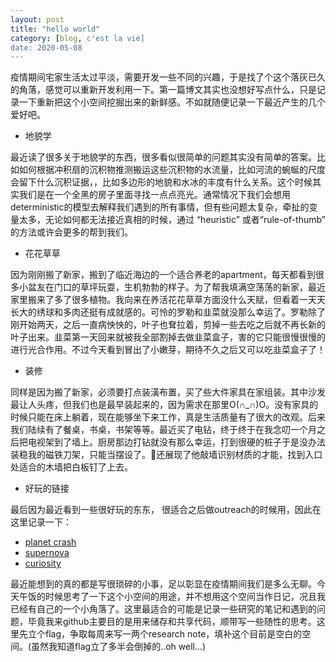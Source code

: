 ```yaml
---
layout: post
title: "hello world"
category: [blog, c'est la vie]
date: 2020-05-08
---
```


疫情期间宅家生活太过平淡，需要开发一些不同的兴趣，于是找了个这个落灰已久的角落，感觉可以重新开发利用一下。第一篇博文其实也没想好写点什么，只是记录一下重新把这个小空间挖掘出来的新鲜感。不如就随便记录一下最近产生的几个爱好吧。

- 地貌学

最近读了很多关于地貌学的东西，很多看似很简单的问题其实没有简单的答案。比如如何根据冲积扇的沉积物推测搬运这些沉积物的水流量，比如河流的蜿蜒的尺度会留下什么沉积证据，，比如多边形的地貌和水冰的丰度有什么关系。这个时候其实我们是在一个全黑的房子里面寻找一点点亮光。通常情况下我们会想用deterministic的模型去解释我们遇到的所有事情，但有些问题太复杂，牵扯的变量太多，无论如何都无法接近真相的时候，通过 “heuristic” 或者“rule-of-thumb” 的方法或许会更多的帮到我们。

- 花花草草

因为刚刚搬了新家，搬到了临近海边的一个适合养老的apartment，每天都看到很多小盆友在门口的草坪玩耍，生机勃勃的样子。为了帮我填满空荡荡的新家，最近家里搬来了多了很多植物。我向来在养活花花草草方面没什么天赋，但看着一天天长大的绣球和多肉还挺有成就感的。可怜的罗勒和韭菜就没那么幸运了。罗勒除了刚开始两天，之后一直病怏怏的，叶子也耷拉着，剪掉一些去吃之后就不再长新的叶子出来。韭菜第一天回来就被我全部割掉去做韭菜盒子，害的它只能很慢很慢的进行光合作用。不过今天看到冒出了小嫩芽，期待不久之后又可以吃韭菜盒子了！

- 装修

同样是因为搬了新家，必须要打点装潢布置，买了些大件家具在家组装。其中沙发最让人头疼，但我们也是最早装起来的，因为需求在那里O(∩_∩)O。没有家具的时候只能在床上躺着，现在能够坐下来工作，真是生活质量有了很大的改观。后来我们陆续有了餐桌，书桌，书架等等。最近买了电钻，终于终于在我念叨一个月之后把电视架到了墙上。厨房那边打钻就没有那么幸运，打到很硬的桩子于是没办法装稳我的磁铁刀架，只能当摆设了。🐻还展现了他敲墙识别材质的才能，找到入口处适合的木墙把白板钉了上去。

- 好玩的链接

最后因为最近看到一些很好玩的东东， 很适合之后做outreach的时候用，因此在这里记录一下：
 -  [planet crash](http://www.stefanom.org/spc/)
 -  [supernova](https://www.nbi.dk/~nvaytet/public_outreach/supernovagl.html)
 -  [curiosity](https://eyes.nasa.gov/curiosity/)

 
最近能想到的真的都是写很琐碎的小事，足以彰显在疫情期间我们是多么无聊。今天午饭的时候思考了一下这个小空间的用途，并不想用这个空间当作日记，况且我已经有自己的一个小角落了。这里最适合的可能是记录一些研究的笔记和遇到的问题，毕竟我来github主要目的是用来储存和共享代码，顺带写一些随性的思考。这里先立个flag，争取每周来写一两个research note，填补这个目前是空白的空间。(虽然我知道flag立了多半会倒掉的..oh well...) 
